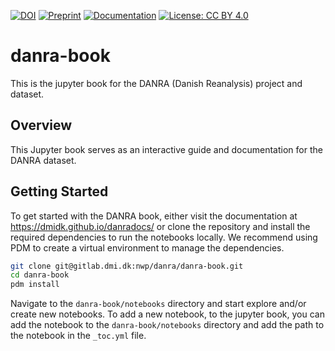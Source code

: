 [![DOI](https://zenodo.org/badge/DOI/10.5281/zenodo.17294180.svg)](https://doi.org/10.5281/zenodo.17294180)
[![Preprint](https://img.shields.io/badge/preprint-darkred?logo=arxiv)](https://doi.org/10.48550/arXiv.2510.04681)
[![Documentation](https://img.shields.io/badge/docs-jupyter_book-blue?logo=jupyter)](https://dmidk.github.io/danradocs/)
[![License: CC BY 4.0](https://img.shields.io/badge/License-CC%20BY%204.0-lightgrey.svg)](https://creativecommons.org/licenses/by/4.0/)

# danra-book

This is the jupyter book for the DANRA (Danish Reanalysis) project and dataset.

## Overview

This Jupyter book serves as an interactive guide and documentation for the DANRA dataset.

## Getting Started

To get started with the DANRA book, either visit the documentation at https://dmidk.github.io/danradocs/ or clone the repository and install the required dependencies to run the notebooks locally.
We recommend using PDM to create a virtual environment to manage the dependencies.

```bash
git clone git@gitlab.dmi.dk:nwp/danra/danra-book.git
cd danra-book
pdm install
```

Navigate to the `danra-book/notebooks` directory and start explore and/or create new notebooks.
To add a new notebook, to the jupyter book, you can add the notebook to the `danra-book/notebooks` directory and add the path to the notebook in the `_toc.yml` file.
